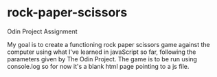# rock-paper-scissors
Odin Project Assignment 

My goal is to create a functioning rock paper scissors game against the computer using what I've learned in javaScript so far, following the parameters given by The Odin Project. The game is to be run using console.log so for now it's a blank html page pointing to a js file. 